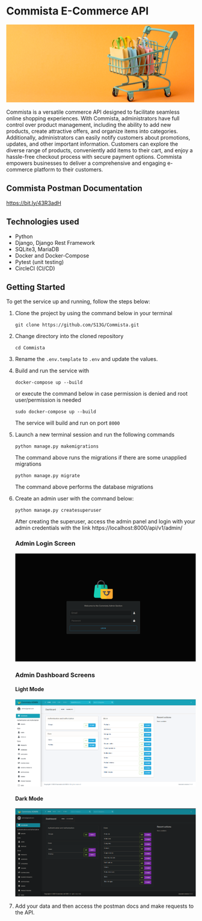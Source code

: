 # Commista E-Commerce API

![bg.png](static%2Fbg.png)

Commista is a versatile commerce API designed to facilitate seamless online shopping experiences. With Commista,
administrators have full control over product management, including the ability to add new products, create attractive
offers, and organize items into categories. Additionally, administrators can easily notify customers about promotions,
updates, and other important information. Customers can explore the diverse range of products, conveniently add items to
their cart, and enjoy a hassle-free checkout process with secure payment options. Commista empowers businesses to
deliver a comprehensive and engaging e-commerce platform to their customers.

## Commista Postman Documentation

https://bit.ly/43R3adH

## Technologies used

- Python
- Django, Django Rest Framework
- SQLite3, MariaDB
- Docker and Docker-Compose
- Pytest (unit testing)
- CircleCI (CI/CD)

## Getting Started

To get the service up and running, follow the steps below:

1) Clone the project by using the command below in your terminal
    ```
    git clone https://github.com/S13G/Commista.git
    ```
2) Change directory into the cloned repository
    ```
    cd Commista
    ```
3) Rename the ``.env.template`` to ``.env`` and update the values.

4) Build and run the service with
   ```
   docker-compose up --build
   ```
   or execute the command below in case permission is denied and root user/permission is needed
   ```
   sudo docker-compose up --build
   ```
   The service will build and run on port ``8000``
5) Launch a new terminal session and run the following commands
   ```
   python manage.py makemigrations
   ```
   The command above runs the migrations if there are some unapplied migrations
   ```
   python manage.py migrate
   ```
   The command above performs the database migrations
6) Create an admin user with the command below:
   ```
   python manage.py createsuperuser
   ```
   After creating the superuser, access the admin panel and login with your admin credentials with the
   link https://localhost:8000/api/v1/admin/

   ### Admin Login Screen

   ![img.png](static/img.png)

   ### Admin Dashboard Screens

   #### Light Mode

   ![pic2.png](static%2Fpic2.png)

   #### Dark Mode

   ![pic3.png](static%2Fpic3.png)

7) Add your data and then access the postman docs and make requests to the API.